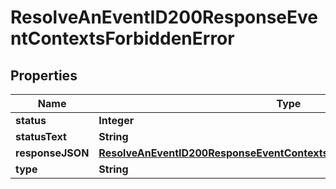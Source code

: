 

# ResolveAnEventID200ResponseEventContextsForbiddenError


## Properties

| Name | Type | Description | Notes |
|------------ | ------------- | ------------- | -------------|
|**status** | **Integer** |  |  [optional] |
|**statusText** | **String** |  |  [optional] |
|**responseJSON** | [**ResolveAnEventID200ResponseEventContextsForbiddenErrorResponseJSON**](ResolveAnEventID200ResponseEventContextsForbiddenErrorResponseJSON.md) |  |  [optional] |
|**type** | **String** |  |  [optional] |



